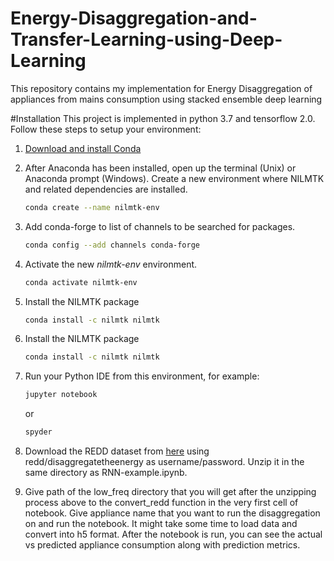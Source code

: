 # Energy-Disaggregation-and-Transfer-Learning-using-Deep-Learning
This repository contains my implementation for Energy Disaggregation of appliances from mains consumption using stacked ensemble deep learning

#Installation
This project is implemented in python 3.7 and tensorflow 2.0. Follow these steps to setup your environment:
1. [Download and install Conda](http://https://conda.io/projects/conda/en/latest/user-guide/install/index.html "Download and install Conda")

2. After Anaconda has been installed, open up the terminal (Unix) or Anaconda prompt (Windows).
Create a new environment where NILMTK and related dependencies are installed.
	```bash
	conda create --name nilmtk-env 
	```
  
3. Add conda-forge to list of channels to be searched for packages.
	```bash
	conda config --add channels conda-forge
	```

4. Activate the new *nilmtk-env* environment.

	```bash
	conda activate nilmtk-env
	```

5. Install the NILMTK package

	```bash
	conda install -c nilmtk nilmtk
	```
  
6. Install the NILMTK package

	```bash
	conda install -c nilmtk nilmtk
	```
  
7. Run your Python IDE from this environment, for example:

	```bash
	jupyter notebook
	```
	or

	```bash
	spyder
	```
  
8. Download the REDD dataset from [here](http://redd.csail.mit.edu/data/low_freq.tar.bz2) using redd/disaggregatetheenergy as username/password. Unzip it in the same directory as RNN-example.ipynb.
9. Give path of the low_freq directory that you will get after the unzipping process above to the convert_redd function in the very first cell of notebook. Give appliance name that you want to run the disaggregation on and run the notebook. It might take some time to load data and convert into h5 format. After the notebook is run, you can see the actual vs predicted appliance consumption along with prediction metrics.
